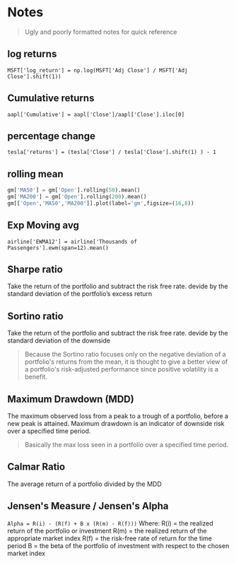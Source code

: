 # Notes

> Ugly and poorly formatted notes for quick reference  



## log returns 

`MSFT['log_return'] = np.log(MSFT['Adj Close'] / MSFT['Adj Close'].shift(1))`



## Cumulative returns 

`aapl['Cumulative'] = aapl['Close']/aapl['Close'].iloc[0]` 



## percentage change 

`tesla['returns'] = (tesla['Close'] / tesla['Close'].shift(1) ) - 1` 



## rolling mean

```python
gm['MA50'] = gm['Open'].rolling(50).mean()
gm['MA200'] = gm['Open'].rolling(200).mean()
gm[['Open','MA50','MA200']].plot(label='gm',figsize=(16,8))
```



## Exp Moving avg 

`airline['EWMA12'] = airline['Thousands of Passengers'].ewm(span=12).mean()`

## Sharpe ratio 
Take the return of the portfolio and subtract the risk free rate. 
devide by the standard deviation of the portfolio’s excess return

## Sortino ratio 
Take the return of the portfolio and subtract the risk free rate. 
devide by the standard deviation of the downside

> Because the Sortino ratio focuses only on the negative deviation of a portfolio's returns from the mean, it is thought to give a better view of a portfolio's risk-adjusted performance since positive volatility is a benefit.


## Maximum Drawdown (MDD)
The maximum observed loss from a peak to a trough of a portfolio, before a new peak is attained. Maximum drawdown is an indicator of downside risk over a specified time period.

> Basically the max loss seen in a portfolio over a specified time period.

## Calmar Ratio 
The average return of a portfolio divided by the MDD

## Jensen's Measure / Jensen's Alpha
```Alpha = R(i) - (R(f) + B x (R(m) - R(f)))```
Where:
R(i) = the realized return of the portfolio or investment
R(m) = the realized return of the appropriate market index
R(f) = the risk-free rate of return for the time period
B = the beta of the portfolio of investment with respect to the chosen market index